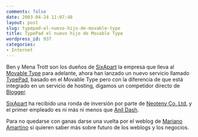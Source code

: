 ```yaml
---
comments: false
date: 2003-04-24 11:07:48
layout: post
slug: typepad-el-nuevo-hijo-de-movable-type
title: TypePad el nuevo hijo de Movable Type
wordpress_id: 937
categories:
- Internet
---
```


Ben y Mena Trott son los dueños de [SixApart](http://www.sixapart.com) la empresa que lleva al [Movable Type](http://www.movabletype.org) para adelante, ahora han lanzado un nuevo servicio llamado [TypePad](http://www.typepad.com), basado en el Movable Type pero con la diferencia de que está integrado en un servicio de hosting, digamos un competidor directo de [Blogger](http://www.blogger.com).





[SixApart](http://www.sixapart.com) ha recibido una ronda de inversión por parte de [Neoteny Co. Ltd.](http://blog.neoteny.com/neoteny/jp/) y el primer empleado es ni más ni menos que [Anil Dash](http://www.dashes.com/anil/?about).





Para no quedarse con ganas darse una vuelta por el weblog de [Mariano Amartino](http://www.uberbin.net/) si quieren saber más sobre futuro de los weblogs y los negocios.




 
